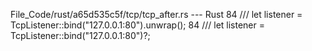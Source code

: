File_Code/rust/a65d535c5f/tcp/tcp_after.rs --- Rust
84 ///     let listener = TcpListener::bind("127.0.0.1:80").unwrap();                                                                                        84 ///     let listener = TcpListener::bind("127.0.0.1:80")?;

